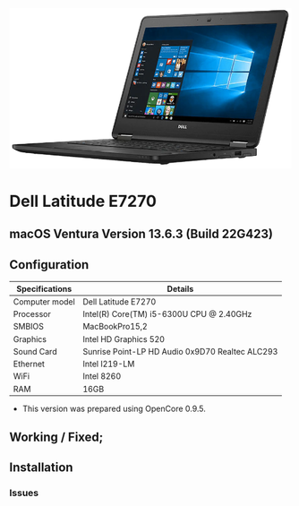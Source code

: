 ![Dell Latitude E7270](https://github.com/toshinori8/Latitude-E7270-Opencore/blob/main/EFI/OC/Resources/Image/delle7270.png?raw=true)
# Dell Latitude E7270 
## macOS Ventura Version 13.6.3 (Build 22G423)

## Configuration

| Specifications | Details                                          |
| ------------------- | ------------------------------------------- |
| Computer model      | Dell Latitude E7270      					|
| Processor           | Intel(R) Core(TM) i5-6300U CPU @ 2.40GHz    |
| SMBIOS              | MacBookPro15,2    |
| Graphics			  | Intel HD Graphics 520                		|
| Sound Card          | Sunrise Point-LP HD Audio 0x9D70  Realtec ALC293          |
| Ethernet		      | Intel I219-LM                      |
| WiFi		          | Intel 8260                          	|
| RAM		          | 16GB                                     	|





- This version was prepared using OpenCore 0.9.5.



## Working / Fixed; 






## Installation

 




### Issues


